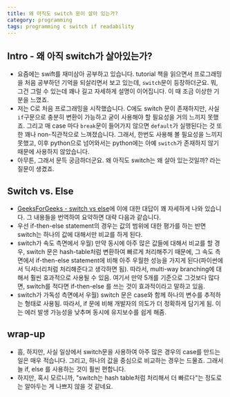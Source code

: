 ```yaml
---
title: 왜 아직도 switch 문이 살아 있는가?
category: programming
tags: programming c switch if readability
---
```


## Intro - 왜 아직 switch가 살아있는가?

- 요즘에는 swift를 재미삼아 공부하고 있습니다. tutorial 책을 읽으면서 프로그래밍을 처음 공부하던 기억을 되살리면서 보고 있는데, `switch`문이 등장하더군요. 뭐, 그건 그럴 수 있는데 꽤나 길고 자세하게 설명이 이어집니다. 이 때 조금 이상한 기분을 느꼈죠.
- 저는 C로 처음 프로그래밍을 시작했습니다. C에도 switch 문이 존재하지만, 사실 `if`구문으로 충분히 변환이 가능하고 굳이 사용해야 할 필요성을 거의 느끼지 못했죠. 그리고 매 case 마다 `break`문이 들어가지 않으면 `default`가 실행된다는 것 또한 꽤나 non-직관적으로 느껴졌습니다. 그래서, 한번도 사용해 볼 필요성을 느끼지 못했고, 이후 python으로 넘어와서는 python에는 아예 `switch`가 존재하지 않기 때문에 사용하지 않았습니다.
- 아무튼, 그래서 문득 궁금하더군요. 왜 아직도 switch는 왜 살아 있는것일까? 라는 질문이 생겼죠.

## Switch vs. Else

- [GeeksForGeeks - switch vs else](https://www.geeksforgeeks.org/switch-vs-else/)에 이에 대한 대답이 꽤 자세하게 나와 있습니다. 그 내용들을 번역하여 요약하면 대략 다음과 같습니다.
- 우선 if-then-else statement의 경우는 값의 범위에 대한 평가를 하는 반면 switch는 하나의 값에 대해서만 비교를 하게 된다.
- switch가 속도 측면에서 우월) 만약 동시에 아주 많은 값들에 대해서 비교를 할 경우, switch 문은 hash-table처럼 변환하여 빠르게 처리해주기 때문에, 그 속도 측면에서 if-then-else statement에 비해 아주 우월한 성능을 가지게 된다(파이썬에서 딕셔너리처럼 처리해준다고 생각하면 됨). 따라서, multi-way branching에 대해서 훨씬 효과적으로 사용될 수 있음. 여기서 만약 5개를 기준으로 그것보다 많다면, switch를 적다면 if-then-else 를 쓰는 것이 효과적이라고 말하고 있음.
- switch가 가독성 측면에서 우월) switch 문은 case와 함께 하나의 변수를 추적하는 형태로 사용됨. 따라서, if 문에 비해 개발자의 의도가 더 정확하게 담기게 됨. 이는 에러 발생 가능성을 낮추며 동시에 유지보수를 쉽게 해줌.

## wrap-up

- 흠, 하지만, 사실 일상에서 switch문을 사용하여 아주 많은 경우의 case를 만드는 일은 매우 적습니다. 그리고, 하나의 값을 중심으로 비교하는 경우는 드물죠. 그래서 늘 if, else 를 사용하는 것이 훨씬 편합니다. 
- 하지만, 혹시 모르니까, "switch는 hash table처럼 처리해서 더 빠르다"는 정도로는 알아두는 게 나쁘지 않을 것 같네요.
